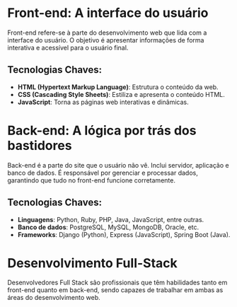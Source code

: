 # Front-end: A interface do usuário​
Front-end refere-se à parte do desenvolvimento web que lida com a interface do usuário. O objetivo é apresentar informações de forma interativa e acessível para o usuário final.​

## Tecnologias Chaves:
- **HTML (Hypertext Markup Language)**: Estrutura o conteúdo da web.​
- **CSS (Cascading Style Sheets)**: Estiliza e apresenta o conteúdo HTML.​
- **JavaScript**: Torna as páginas web interativas e dinâmicas.

# Back-end: A lógica por trás dos bastidores​
Back-end é a parte do site que o usuário não vê. Inclui servidor, aplicação e banco de dados. É responsável por gerenciar e processar dados, garantindo que tudo no front-end funcione corretamente.​

## Tecnologias Chaves:
- **Linguagens**: Python, Ruby, PHP, Java, JavaScript, entre outras.​
- **Banco de dados**: PostgreSQL, MySQL, MongoDB, Oracle, etc.​
- **Frameworks**: Django (Python), Express (JavaScript), Spring Boot (Java).

# Desenvolvimento Full-Stack
Desenvolvedores Full Stack são profissionais que têm habilidades tanto em front-end quanto em back-end, sendo capazes de trabalhar em ambas as áreas do desenvolvimento web.​
